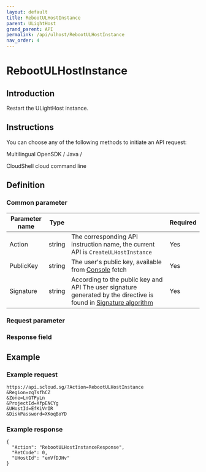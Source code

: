 ```yaml
---
layout: default
title: RebootULHostInstance
parent: ULightHost
grand_parent: API
permalink: /api/ulhost/RebootULHostInstance
nav_order: 4
---
```

# RebootULHostInstance
## Introduction
Restart the ULightHost instance.

## Instructions
You can choose any of the following methods to initiate an API request:

Multilingual OpenSDK / Java /

CloudShell cloud command line

## Definition
### Common parameter
| Parameter name | Type |  | Required |
| --- | --- | --- | --- |
| Action | string | The corresponding API instruction name, the current API is `CreateULHostInstance` | Yes |
| PublicKey | string | The user's public key, available from [Console](https://console.scloud.sg/uaccount/api_manage) fetch | Yes |
| Signature | string | According to the public key and API The user signature generated by the directive is found in [Signature algorithm](https://docs.scloud.sg/api/common/signature-algorithm) | Yes |

### Request parameter


### Response field 


## Example
### Example request
```
https://api.scloud.sg/?Action=RebootULHostInstance
&Region=zqTsfhCZ
&Zone=LnGTPyLn
&ProjectId=XfpENCYg
&UHostId=EfKiVrIR
&DiskPassword=XKoqBoYD

```
### Example response
```
{
  "Action": "RebootULHostInstanceResponse",
  "RetCode": 0,
  "UHostId": "emVfDJHv"
}
```